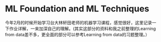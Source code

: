 # ML Foundation and ML Techniques

今年2月的时候开始学习台大林轩田老师的机器学习课程，感觉很好，这里记录一下作业详解，一来加深自己的理解。(其实这部分的资料和我之前整理的Learning from data差不多，更全面的部分可以参考Learning from data的习题整理。）